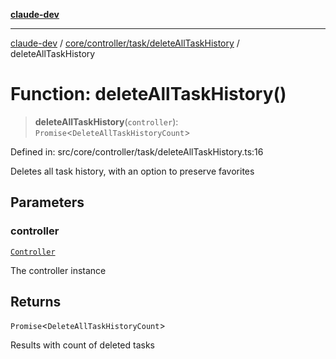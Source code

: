 [**claude-dev**](../../../../../README.md)

***

[claude-dev](../../../../../README.md) / [core/controller/task/deleteAllTaskHistory](../README.md) / deleteAllTaskHistory

# Function: deleteAllTaskHistory()

> **deleteAllTaskHistory**(`controller`): `Promise`\<`DeleteAllTaskHistoryCount`\>

Defined in: src/core/controller/task/deleteAllTaskHistory.ts:16

Deletes all task history, with an option to preserve favorites

## Parameters

### controller

[`Controller`](../../../classes/Controller.md)

The controller instance

## Returns

`Promise`\<`DeleteAllTaskHistoryCount`\>

Results with count of deleted tasks
